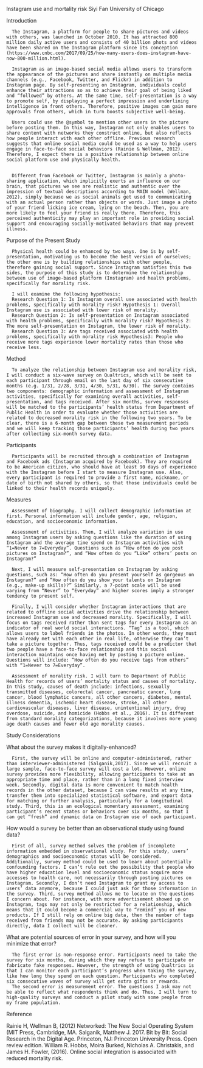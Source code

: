 Instagram use and mortality riskSiyi FanUniversity of ChicagoIntroduction
       The Instagram, a platform for people to share pictures and videos with others, was launched in October 2010. It has attracted 800 million daily active users and consists of 40 billion phots and videos have been shared on the Instagram platform since its conception (https://www.cnbc.com/2017/09/25/how-many-users-does-instagram-have-now-800-million.html).      Instagram as an image-based social media allows users to transform the appearance of the pictures and share instantly on multiple media channels (e.g., Facebook, Twitter, and Flickr) in addition to Instagram page. By self-presenting on Instagram, individuals could enhance their attractions so as to achieve their goal of being liked and “followed” by others. At the same time, self-presentation is a way to promote self, by displaying a perfect impression and underlining intelligence in front others. Therefore, positive images can gain more approvals from others, which in turn boosts subjective well-being.  
      Users could use the @symbol to mention other users in the picture before posting them. In this way, Instagram not only enables users to share content with networks they construct online, but also reflects how people interact with each other offline. Previous research suggests that online social media could be used as a way to help users engage in face-to-face social behaviors (Rainie & Wellman, 2012). Therefore, I expect there is a positive relationship between online social platform use and physically health. 
      Different from Facebook or Twitter, Instagram is mainly a photo-sharing application, which implicitly exerts an influence on our brain, that pictures we see are realistic and authentic over the impression of textual descriptions according to MAIN model (Wellman, 2012), simply because we as social animals get used to communicating with an actual person rather than objects or words. Just image a photo of your friend licking ice cream, lying on the beach. Then, you are more likely to feel your friend is really there. Therefore, this perceived authenticity may play an important role in providing social support and encouraging socially-motivated behaviors that may prevent illness. Purpose of the Present Study      
      Physical health could be enhanced by two ways. One is by self-presentation, motivating us to become the best version of ourselves; the other one is by building relationships with other people, therefore gaining social support. Since Instagram satisfies this two sides, the purpose of this study is to determine the relationship between use of image-based platform (Instagram) and health problems, specifically for morality risk. 
      I will examine the following hypothesis:      Research Question 1: Is Instagram overall use associated with health problems, specifically with morality risk? Hypothesis 1: Overall Instagram use is associated with lower risk of morality.       Research Question 2: Is self-presentation on Instagram associated with health problems, specifically with morality risk? Hypothesis 2: The more self-presentation on Instagram, the lower risk of morality.      Research Question 3: Are tags received associated with health problems, specifically with morality risk Hypothesis3: People who receive more tags experience lower mortality rates than those who receive less.Method      
      To analyze the relationship between Instagram use and morality risk, I will conduct a six-wave survey on Qualtrics, which will be sent to each participant through email on the last day of six consecutive months (e.g. 1/31, 2/28, 3/31, 4/30, 5/31, 6/30). The survey contains two components: demographic information and assessment of Instagram activities, specifically for examining overall activities, self-presentation, and tags received. After six months, survey responses will be matched to the participants’ health status from Department of Public Health in order to evaluate whether those activities are related to decreased morality risk in the following two years. To be clear, there is a 6-month gap between these two measurement periods and we will keep tracking those participants’ health during two years after collecting six-month survey data. Participants            Participants will be recruited through a combination of Instagram and Facebook ads (Instagram acquired by Facebook). They are required to be American citizen, who should have at least 90 days of experience with the Instagram before I start to measure Instagram use. Also, every participant is required to provide a first name, nickname, or date of birth not shared by others, so that those individuals could be linked to their health records uniquely.Measures
      Assessment of biography. I will collect demographic information at first. Personal information will include gender, age, religion, education, and socioeconomic information. 
      Assessment of activities. Then, I will analyze variation in use among Instagram users by asking questions like the duration of using Instagram and the average time spend on Instagram activities with “1=Never to 7=Everyday”. Questions such as “How often do you post pictures on Instagram?”, and “How often do you “Like” others’ posts on Instagram?”
      Next, I will measure self-presentation on Instagram by asking questions, such as: “How often do you present yourself as gorgeous on Instagram?” and “How often do you show your talents on Instagram (e.g., make-up skills)?” Similarly, a 7-point scale will be used varying from “Never” to “Everyday” and higher scores imply a stronger tendency to present self. 
      Finally, I will consider whether Instagram interactions that are related to offline social activities drive the relationship between increased Instagram use and decreased morality. Specifically, I will focus on tags received rather than sent tags for every Instagram as an indicator of real world social interactions. “Tag” is a tool, which allows users to label friends in the photos. In other words, they must have already met with each other in real life, otherwise they can’t take a picture together. Thus, tags received could be a predictor that two people have a face-to-face relationship and this social interaction maintains once having met by posting a picture online. Questions will include: “How often do you receive tags from others” with “1=Never to 7=Everyday”.       Assessment of morality risk. I will turn to Department of Public Health for records of users’ mortality status and causes of mortality. In this study, causes of death include: infections, sexually transmitted diseases, colorectal cancer, pancreatic cancer, lung cancer, blood lymphatic cancers, all other cancers, diabetes, mental illness dementia, ischemic heart disease, stroke, all other cardiovascular diseases, liver disease, unintentional injury, drug overdose, suicide, and homicide (Hobbs et al., 2016). It is different from standard morality categorizations, because it involves more young age death causes and fewer old age morality causes. 
Study ConsiderationsWhat about the survey makes it digitally-enhanced?       
      First, the survey will be online and computer-administered, rather than interviewer-administered (Salganik,2017). Since we will recruit a large sample, face-to-face survey will cost a lot. However, online survey provides more flexibility, allowing participants to take at an appropriate time and place, rather than in a long fixed interview week. Secondly, digital data is more convenient to match health records in the other dataset, because I can view results at any time, transfer them into specialized statistical software, and export data for matching or further analysis, particularly for a longitudinal study. Third, this is an ecological momentary assessment, examining participant’s recent states or behaviors over six months, so that I can get “fresh” and dynamic data on Instagram use of each participant.
       How would a survey be better than an observational study using found data? 
      First of all, survey method solves the problem of incomplete information embedded in observational study. For this study, users’ demographics and socioeconomic status will be considered. Additionally, survey method could be used to learn about potentially confounding factors. I can’t rule out the possibility that people who have higher education level and socioeconomic status acquire more accesses to health care, not necessarily through posting pictures on Instagram. Secondly, I don’t need Instagram to grant my access to users’ data anymore, because I could just ask for those information in the survey. Third, survey method allows me to locate on the questions I concern about. For instance, with more advertisement showed up on Instagram, tags may not only be restricted for a relationship, which means that it could become a commercial way to “remind” you of new products. If I still rely on online big data, then the number of tags received from friends may not be accurate. By asking participants directly, data I collect will be cleaner. 
      What are potential sources of error in your survey, and how will you minimize that error?  
         The first error is non-response error. Participants need to take the survey for six months, during which they may refuse to participate or fabricate fake responses. However, the strength of using Qualtrics is that I can monitor each participant’s progress when taking the survey, like how long they spend on each question. Participants who completed six consecutive waves of survey will get extra gifts or rewards.       The second error is measurement error. The questions I ask may not be able to reflect what respondents think and do. Thus, I will turn to high-quality surveys and conduct a pilot study with some people from my frame population.Reference
Rainie H, Wellman B, (2012) Networked: The New Social Operating System (MIT Press, Cambridge, MA. Salganik, Matthew J. 2017. Bit by Bit: Social Research in the Digital Age. Princeton, NJ: Princeton University Press. Open review edition.William R. Hobbs, Moira Burked, Nicholas A. Christakis, and James H. Fowler, (2016). Online social integration is associated with reduced mortality risk. 